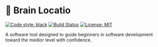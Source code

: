 # 🧠 Brain Locatio

[![Code style: black](https://img.shields.io/badge/code%20style-black-000000.svg)](https://github.com/psf/black)
[![Build Status](https://img.shields.io/github/actions/workflow/status/user/project/ci.yml?branch=main)](link-to-workflow)
[![License: MIT](https://img.shields.io/badge/License-MIT-yellow.svg)](LICENSE)

A software tool designed to guide beginners in software development toward the medior level with confidence.